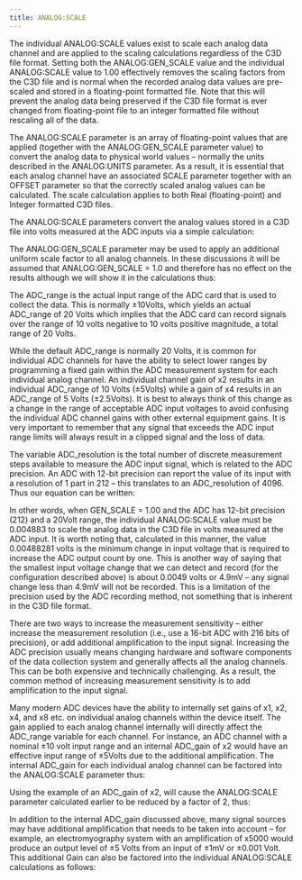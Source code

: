 ```yaml
---
title: ANALOG:SCALE
---
```


The individual ANALOG:SCALE values exist to scale each analog data channel and are applied to the scaling calculations regardless of the C3D file format.  Setting both the ANALOG:GEN_SCALE value and the individual ANALOG:SCALE value to 1.00 effectively removes the scaling factors from the C3D file and is normal when the recorded analog data values are pre-scaled and stored in a floating-point formatted file.  Note that this will prevent the analog data being preserved if the C3D file format is ever changed from floating-point file to an integer formatted file without rescaling all of the data.

The ANALOG:SCALE parameter is an array of floating-point values that are applied (together with the ANALOG:GEN_SCALE parameter value) to convert the analog data to physical world values – normally the units described in the ANALOG:UNITS parameter.  As a result, it is essential that each analog channel have an associated SCALE parameter together with an OFFSET parameter so that the correctly scaled analog values can be calculated.  The scale calculation applies to both Real (floating-point) and Integer formatted C3D files.

The ANALOG:SCALE parameters convert the analog values stored in a C3D file into volts measured at the ADC inputs via a simple calculation:

The ANALOG:GEN_SCALE parameter may be used to apply an additional uniform scale factor to all analog channels.  In these discussions it will be assumed that ANALOG:GEN_SCALE = 1.0 and therefore has no effect on the results although we will show it in the calculations thus:

The ADC_range is the actual input range of the ADC card that is used to collect the data.  This is normally ±10Volts, which yields an actual ADC_range of 20 Volts which implies that the ADC card can record signals over the range of 10 volts negative to 10 volts positive magnitude, a total range of 20 Volts.

While the default ADC_range is normally 20 Volts, it is common for individual ADC channels for have the ability to select lower ranges by programming a fixed gain within the ADC measurement system for each individual analog channel.  An individual channel gain of x2 results in an individual ADC_range of 10 Volts (±5Volts) while a gain of x4 results in an ADC_range of 5 Volts (±2.5Volts).  It is best to always think of this change as a change in the range of acceptable ADC input voltages to avoid confusing the individual ADC channel gains with other external equipment gains.  It is very important to remember that any signal that exceeds the ADC input range limits will always result in a clipped signal and the loss of data.

The variable ADC_resolution is the total number of discrete measurement steps available to measure the ADC input signal, which is related to the ADC precision.  An ADC with 12-bit precision can report the value of its input with a resolution of 1 part in 212 – this translates to an ADC_resolution of 4096.  Thus our equation can be written:

In other words, when GEN_SCALE = 1.00 and the ADC has 12-bit precision (212) and a 20Volt range, the individual ANALOG:SCALE value must be 0.004883 to scale the analog data in the C3D file in volts measured at the ADC input.  It is worth noting that, calculated in this manner, the value 0.00488281 volts is the minimum change in input voltage that is required to increase the ADC output count by one.  This is another way of saying that the smallest input voltage change that we can detect and record (for the configuration described above) is about 0.0049 volts or 4.9mV – any signal change less than 4.9mV will not be recorded.  This is a limitation of the precision used by the ADC recording method, not something that is inherent in the C3D file format.

There are two ways to increase the measurement sensitivity – either increase the measurement resolution (i.e., use a 16-bit ADC with 216 bits of precision), or add additional amplification to the input signal.  Increasing the ADC precision usually means changing hardware and software components of the data collection system and generally affects all the analog channels.  This can be both expensive and technically challenging.  As a result, the common method of increasing measurement sensitivity is to add amplification to the input signal.

Many modern ADC devices have the ability to internally set gains of x1, x2, x4, and x8 etc. on individual analog channels within the device itself.  The gain applied to each analog channel internally will directly affect the ADC_range variable for each channel.  For instance, an ADC channel with a nominal ±10 volt input range and an internal ADC_gain of x2 would have an effective input range of ±5Volts due to the additional amplification.  The internal ADC_gain for each individual analog channel can be factored into the ANALOG:SCALE parameter thus:

Using the example of an ADC_gain of x2, will cause the ANALOG:SCALE parameter calculated earlier to be reduced by a factor of 2, thus:

In addition to the internal ADC_gain discussed above, many signal sources may have additional amplification that needs to be taken into account – for example, an electromyography system with an amplification of x5000 would produce an output level of ±5 Volts from an input of ±1mV or ±0.001 Volt.  This additional Gain can also be factored into the individual ANALOG:SCALE calculations as follows:
